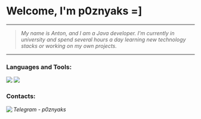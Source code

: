 # Welcome, I'm p0znyaks =]
<hr>

> <p>
>   <i>
>     My name is Anton, and I am a Java developer. I'm currently in university and spend several hours a day learning new technology stacks or working on my own projects.
>   </i>
> </p>

<hr>

<h3 align="left">Languages and Tools:</h3>
<p align="left">
    <img src="https://skillicons.dev/icons?i=java,maven,postgres,hibernate,spring" />
    <img src="https://skillicons.dev/icons?i=docker,git,postman" />
</p>

<h3 align="left">Contacts:</h3>
<p align="left">
<img align="left" src="https://skillicons.dev/icons?i=telegram"/> 
    <i> Telegram - p0znyaks </i>    
</p>
</div>
